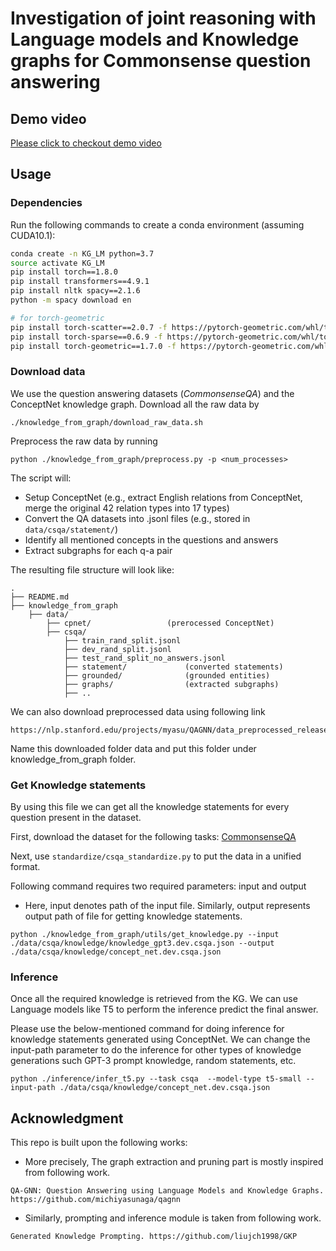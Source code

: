 # Investigation of joint reasoning with Language models and Knowledge graphs for Commonsense question answering


## Demo video
[Please click to checkout demo video](demo.mp4)

## Usage
### Dependencies
Run the following commands to create a conda environment (assuming CUDA10.1):
```bash
conda create -n KG_LM python=3.7
source activate KG_LM
pip install torch==1.8.0
pip install transformers==4.9.1
pip install nltk spacy==2.1.6
python -m spacy download en

# for torch-geometric
pip install torch-scatter==2.0.7 -f https://pytorch-geometric.com/whl/torch-1.8.0+cu101.html
pip install torch-sparse==0.6.9 -f https://pytorch-geometric.com/whl/torch-1.8.0+cu101.html
pip install torch-geometric==1.7.0 -f https://pytorch-geometric.com/whl/torch-1.8.0+cu101.html
```


### Download data
We use the question answering datasets (*CommonsenseQA*) and the ConceptNet knowledge graph.
Download all the raw data by
```
./knowledge_from_graph/download_raw_data.sh
```

Preprocess the raw data by running
```
python ./knowledge_from_graph/preprocess.py -p <num_processes>
```
The script will:
* Setup ConceptNet (e.g., extract English relations from ConceptNet, merge the original 42 relation types into 17 types)
* Convert the QA datasets into .jsonl files (e.g., stored in `data/csqa/statement/`)
* Identify all mentioned concepts in the questions and answers
* Extract subgraphs for each q-a pair


The resulting file structure will look like:

```plain
.
├── README.md
├── knowledge_from_graph
    ├── data/
        ├── cpnet/                 (prerocessed ConceptNet)
        ├── csqa/
            ├── train_rand_split.jsonl
            ├── dev_rand_split.jsonl
            ├── test_rand_split_no_answers.jsonl
            ├── statement/             (converted statements)
            ├── grounded/              (grounded entities)
            ├── graphs/                (extracted subgraphs)
            ├── ..
```

We can also download preprocessed data using following link

```commandline
https://nlp.stanford.edu/projects/myasu/QAGNN/data_preprocessed_release.zip
```

Name this downloaded folder data and put this folder under knowledge_from_graph folder.

### Get Knowledge statements
By using this file we can get all the knowledge statements for every question present in the dataset.

First, download the dataset for the following tasks:  [CommonsenseQA](https://www.tau-nlp.org/commonsenseqa)

Next, use `standardize/csqa_standardize.py` to put the data in a unified format.

Following command requires two required parameters: input and output
- Here, input denotes path of the input file. Similarly, output represents output path of file for getting knowledge 
statements.

```commandline
python ./knowledge_from_graph/utils/get_knowledge.py --input ./data/csqa/knowledge/knowledge_gpt3.dev.csqa.json --output ./data/csqa/knowledge/concept_net.dev.csqa.json
```
### Inference
Once all the required knowledge is retrieved from the KG. We can use Language models like T5 to perform the inference
predict the final answer.

Please use the below-mentioned command for doing inference for knowledge statements generated using ConceptNet. We can change
the input-path parameter to do the inference for other types of knowledge generations such GPT-3 prompt knowledge, random statements, etc.

```commandline
python ./inference/infer_t5.py --task csqa  --model-type t5-small --input-path ./data/csqa/knowledge/concept_net.dev.csqa.json
```

## Acknowledgment
This repo is built upon the following works:

- More precisely, The graph extraction and pruning part is mostly inspired from following work.
```
QA-GNN: Question Answering using Language Models and Knowledge Graphs. https://github.com/michiyasunaga/qagnn
```
- Similarly, prompting and inference module is taken from following work.
```
Generated Knowledge Prompting. https://github.com/liujch1998/GKP
```

